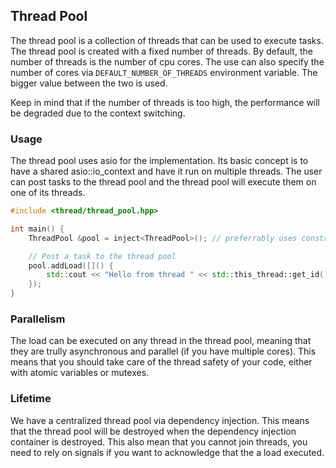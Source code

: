 ## Thread Pool

The thread pool is a collection of threads that can be used to execute tasks.
The thread pool is created with a fixed number of threads. By default, the number of threads is the number of cpu cores.
The use can also specify the number of cores via `DEFAULT_NUMBER_OF_THREADS` environment variable.
The bigger value between the two is used.

Keep in mind that if the number of threads is too high, the performance will be degraded due to the context switching.

### Usage

The thread pool uses asio for the implementation. 
Its basic concept is to have a shared asio::io_context and have it run on multiple threads.
The user can post tasks to the thread pool and the thread pool will execute them on one of its threads.

```cpp
#include <thread/thread_pool.hpp>

int main() {
    ThreadPool &pool = inject<ThreadPool>(); // preferrably uses constructor injection or setter injection.

    // Post a task to the thread pool
    pool.addLoad([]() {
        std::cout << "Hello from thread " << std::this_thread::get_id() << std::endl;
    });
}
```

### Parallelism
The load can be executed on any thread in the thread pool, meaning that they are trully asynchronous and parallel (if you have multiple cores).
This means that you should take care of the thread safety of your code, either with atomic variables or mutexes.

### Lifetime
We have a centralized thread pool via dependency injection. This means that the thread pool will be destroyed when the dependency injection container is destroyed.
This also mean that you cannot join threads, you need to rely on signals if you want to acknowledge that the a load executed.

